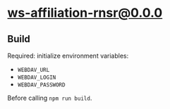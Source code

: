 # ws-affiliation-rnsr@0.0.0

## Build

Required: initialize environment variables:

- `WEBDAV_URL`
- `WEBDAV_LOGIN`
- `WEBDAV_PASSWORD`

Before calling `npm run build`.
